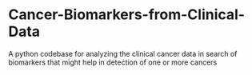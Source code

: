 # Cancer-Biomarkers-from-Clinical-Data
A python codebase for analyzing the clinical cancer data in search of biomarkers that might help in detection of one or more cancers
